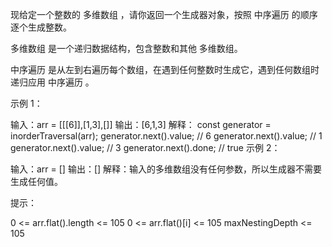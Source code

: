 现给定一个整数的 多维数组 ，请你返回一个生成器对象，按照 中序遍历 的顺序逐个生成整数。

多维数组 是一个递归数据结构，包含整数和其他 多维数组。

中序遍历 是从左到右遍历每个数组，在遇到任何整数时生成它，遇到任何数组时递归应用 中序遍历 。

示例 1：

输入：arr = [[[6]],[1,3],[]]
输出：[6,1,3]
解释：
const generator = inorderTraversal(arr);
generator.next().value; // 6
generator.next().value; // 1
generator.next().value; // 3
generator.next().done; // true
示例 2：

输入：arr = []
输出：[]
解释：输入的多维数组没有任何参数，所以生成器不需要生成任何值。

提示：

0 <= arr.flat().length <= 105
0 <= arr.flat()[i] <= 105
maxNestingDepth <= 105

